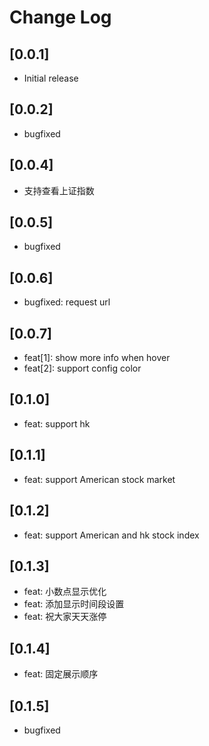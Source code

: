 # Change Log

## [0.0.1]

-   Initial release

## [0.0.2]

-   bugfixed

## [0.0.4]

-   支持查看上证指数

## [0.0.5]

-   bugfixed

## [0.0.6]

-   bugfixed: request url

## [0.0.7]

-   feat[1]: show more info when hover
-   feat[2]: support config color

## [0.1.0]

-   feat: support hk

## [0.1.1]

-   feat: support American stock market

## [0.1.2]

-   feat: support American and hk stock index

## [0.1.3]

-   feat: 小数点显示优化
-   feat: 添加显示时间段设置
-   feat: 祝大家天天涨停

## [0.1.4]

-   feat: 固定展示顺序

## [0.1.5]

-   bugfixed
